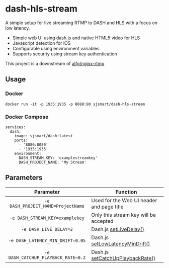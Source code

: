 # dash-hls-stream
A simple setup for live streaming RTMP to DASH and HLS with a focus on low latency.

* Simple web UI using dash.js and native HTML5 video for HLS
* Javascript detection for iOS
* Configurable using environment variables
* Supports security using stream key authentication

This project is a downstream of [alfg/nginx-rtmp](https://github.com/alfg/docker-nginx-rtmp)

## Usage

### Docker
```
docker run -it -p 1935:1935 -p 8080:80 sjsmart/dash-hls-stream
```

### Docker Compose
```
services:
  dash:
    image: sjsmart/dash:latest
    ports:
      - '8080:8080'
      - '1935:1935'
    environment:
      DASH_STREAM_KEY: 'examplestreamkey'
      DASH_PROJECT_NAME: 'My Stream'
```

## Parameters
| Parameter | Function |
| :----: | --- |
| `-e DASH_PROJECT_NAME=ProjectName` | Used for the Web UI header and page title |
| `-e DASH_STREAM_KEY=examplekey` | Only this stream key will be accepted |
| `-e DASH_LIVE_DELAY=2` | Dash.js [setLiveDelay()](http://cdn.dashjs.org/latest/jsdoc/module-MediaPlayer.html#setLiveDelay__anchor) |
| `-e DASH_LATENCY_MIN_DRIFT=0.05` | Dash.js [setLowLatencyMinDrift()](http://cdn.dashjs.org/latest/jsdoc/module-MediaPlayer.html#setLowLatencyMinDrift__anchor) |
| `-e DASH_CATCHUP_PLAYBACK_RATE=0.2` | Dash.js [setCatchUpPlaybackRate()](http://cdn.dashjs.org/latest/jsdoc/module-MediaPlayer.html#setCatchUpPlaybackRate__anchor) |
